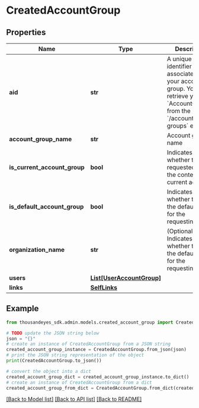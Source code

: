 # CreatedAccountGroup


## Properties

Name | Type | Description | Notes
------------ | ------------- | ------------- | -------------
**aid** | **str** | A unique identifier associated with your account group. You can retrieve your &#x60;AccountGroupId&#x60; from the &#x60;/account-groups&#x60; endpoint. | [optional] 
**account_group_name** | **str** | Account group name | [optional] 
**is_current_account_group** | **bool** | Indicates whether the requested aid is the context of the current account. | [optional] 
**is_default_account_group** | **bool** | Indicates whether the aid is the default one for the requesting user. | [optional] 
**organization_name** | **str** | (Optional) Indicates whether the aid is the default one for the requesting user. | [optional] 
**users** | [**List[UserAccountGroup]**](UserAccountGroup.md) |  | [optional] 
**links** | [**SelfLinks**](SelfLinks.md) |  | [optional] 

## Example

```python
from thousandeyes_sdk.admin.models.created_account_group import CreatedAccountGroup

# TODO update the JSON string below
json = "{}"
# create an instance of CreatedAccountGroup from a JSON string
created_account_group_instance = CreatedAccountGroup.from_json(json)
# print the JSON string representation of the object
print(CreatedAccountGroup.to_json())

# convert the object into a dict
created_account_group_dict = created_account_group_instance.to_dict()
# create an instance of CreatedAccountGroup from a dict
created_account_group_from_dict = CreatedAccountGroup.from_dict(created_account_group_dict)
```
[[Back to Model list]](../README.md#documentation-for-models) [[Back to API list]](../README.md#documentation-for-api-endpoints) [[Back to README]](../README.md)


